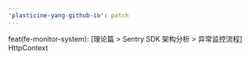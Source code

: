 ```yaml
---
'plasticine-yang-github-io': patch
---
```


feat(fe-monitor-system): [理论篇 > Sentry SDK 架构分析 > 异常监控流程] HttpContext
